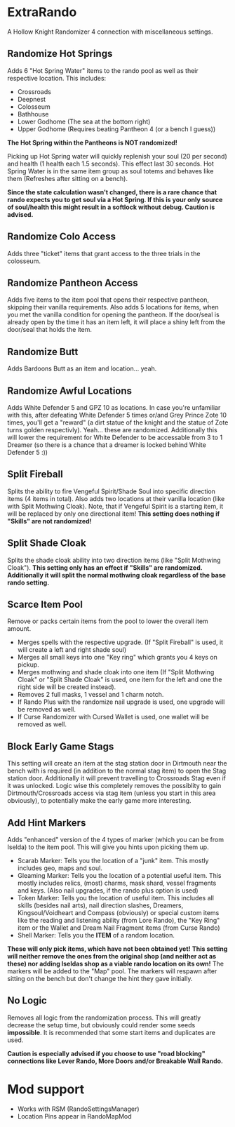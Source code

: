 # ExtraRando
A Hollow Knight Randomizer 4 connection with miscellaneous settings.

## Randomize Hot Springs
Adds 6 "Hot Spring Water" items to the rando pool as well as their respective location.
This includes:
- Crossroads
- Deepnest
- Colosseum
- Bathhouse
- Lower Godhome (The sea at the bottom right)
- Upper Godhome (Requires beating Pantheon 4 (or a bench I guess))

**The Hot Spring within the Pantheons is NOT randomized!**

Picking up Hot Spring water will quickly replenish your soul (20 per second) and health (1 health each 1.5 seconds). This effect last 30 seconds.
Hot Spring Water is in the same item group as soul totems and behaves like them (Refreshes after sitting on a bench).

**Since the state calculation wasn't changed, there is a rare chance that rando expects you to get soul via a Hot Spring. If this is your only source of soul/health this might result in a softlock without debug. Caution is advised.**

## Randomize Colo Access
Adds three "ticket" items that grant access to the three trials in the colosseum.

## Randomize Pantheon Access
Adds five items to the item pool that opens their respective pantheon, skipping their vanilla requirements. Also adds 5 locations for items, when you met the vanilla condition for opening the pantheon. If the door/seal is already open by the time it has an item left, it will place a shiny left from the door/seal that holds the item.

## Randomize Butt
Adds Bardoons Butt as an item and location... yeah.

## Randomize Awful Locations
Adds White Defender 5 and GPZ 10 as locations. In case you're unfamiliar with this, after defeating White Defender 5 times or/and Grey Prince Zote 10 times, you'll get a "reward" (a dirt statue of the knight and the statue of Zote turns golden respectivly). Yeah... these are randomized.
Additionally this will lower the requirement for White Defender to be accessable from 3 to 1 Dreamer (so there is a chance that a dreamer is locked behind White Defender 5 :))

## Split Fireball
Splits the ability to fire Vengeful Spirit/Shade Soul into specific direction items (4 items in total). Also adds two locations at their vanilla location (like with Split Mothwing Cloak).
Note, that if Vengeful Spirit is a starting item, it will be replaced by only one directional item!
**This setting does nothing if "Skills" are not randomized!**

## Split Shade Cloak
Splits the shade cloak ability into two direction items (like "Split Mothwing Cloak"). 
**This setting only has an effect if "Skills" are randomized. Additionally it will split the normal mothwing cloak regardless of the base rando setting.**

## Scarce Item Pool
Remove or packs certain items from the pool to lower the overall item amount.
- Merges spells with the respective upgrade. (If "Split Fireball" is used, it will create a left and right shade soul)
- Merges all small keys into one "Key ring" which grants you 4 keys on pickup.
- Merges mothwing and shade cloak into one item (If "Split Mothwing Cloak" or "Split Shade Cloak" is used, one item for the left and one the right side will be created instead).
- Removes 2 full masks, 1 vessel and 1 charm notch.
- If Rando Plus with the randomize nail upgrade is used, one upgrade will be removed as well.
- If Curse Randomizer with Cursed Wallet is used, one wallet will be removed as well.

## Block Early Game Stags
This setting will create an item at the stag station door in Dirtmouth near the bench with is required (in addition to the normal stag item) to open the Stag station door.
Additionally it will prevent travelling to Crossroads Stag even if it was unlocked. 
Logic wise this completely removes the possiblity to gain Dirtmouth/Crossroads access via stag item (unless you start in this area obviously), to potentially make the early game more interesting.

## Add Hint Markers
Adds "enhanced" version of the 4 types of marker (which you can be from Iselda) to the item pool.
This will give you hints upon picking them up.

- Scarab Marker: Tells you the location of a "junk" item. This mostly includes geo, maps and soul.
- Gleaming Marker: Tells you the location of a potential useful item. This mostly includes relics, (most) charms, mask shard, vessel fragments and keys. (Also nail upgrades, if the rando plus option is used)
- Token Marker: Tells you the location of useful item. This includes all skills (besides nail arts), nail direction slashes, Dreamers, Kingsoul/Voidheart and Compass (obviously) or special custom items like the reading and listening ability (from Lore Rando), the "Key Ring" item or the Wallet and Dream Nail Fragment items (from Curse Rando)
- Shell Marker: Tells you the **ITEM** of a random location.

**These will only pick items, which have not been obtained yet!**
**This setting will neither remove the ones from the original shop (and neither act as these) nor adding Iseldas shop as a viable rando location on its own!**
The markers will be added to the "Map" pool.
The markers will respawn after sitting on the bench but don't change the hint they gave initially.

## No Logic
Removes all logic from the randomization process. This will greatly decrease the setup time, but obviously could render some seeds **impossible**. It is recommended that some start items and duplicates are used.

**Caution is especially advised if you choose to use "road blocking" connections like Lever Rando, More Doors and/or Breakable Wall Rando.**

# Mod support
- Works with RSM (RandoSettingsManager)
- Location Pins appear in RandoMapMod
